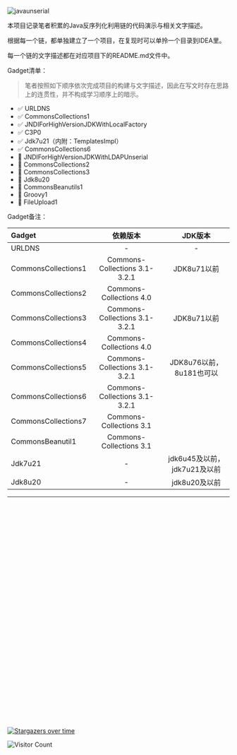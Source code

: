 ![javaunserial](https://socialify.git.ci/bigblackhat/javaunserial/image?description=1&font=Rokkitt&forks=1&issues=1&logo=https%3A%2F%2Fimg.icons8.com%2F%3Fsize%3D200%26id%3DQ1806VSS7U5R%26format%3Dpng%26color%3D000000&name=1&pattern=Floating%20Cogs&pulls=1&stargazers=1&theme=Dark)

本项目记录笔者积累的Java反序列化利用链的代码演示与相关文字描述。

根据每一个链，都单独建立了一个项目，在复现时可以单拎一个目录到IDEA里。

每一个链的文字描述都在对应项目下的README.md文件中。

Gadget清单：
> 笔者按照如下顺序依次完成项目的构建与文字描述，因此在写文时存在思路上的连贯性，并不构成学习顺序上的暗示。

* ✅ URLDNS
* ✅ CommonsCollections1
* ✅ JNDIForHighVersionJDKWithLocalFactory
* ✅ C3P0
* ✅ Jdk7u21（内附：TemplatesImpl）
* ✅ CommonsCollections6
* 🚩 JNDIForHighVersionJDKWithLDAPUnserial
* 🚩 CommonsCollections2
* 🚩 CommonsCollections3
* 🚩 Jdk8u20
* 🚩 CommonsBeanutils1
* 🚩 Groovy1
* 🚩 FileUpload1


Gadget备注：

|Gadget|依赖版本|JDK版本|
|:-|:-:|:-:|
|URLDNS|-|-|
|CommonsCollections1|Commons-Collections 3.1-3.2.1|JDK8u71以前|
|CommonsCollections2|Commons-Collections 4.0||
|CommonsCollections3|Commons-Collections 3.1-3.2.1|JDK8u71以前|
|CommonsCollections4|Commons-Collections 4.0||
|CommonsCollections5|Commons-Collections 3.1-3.2.1|JDK8u76以前，8u181也可以|
|CommonsCollections6|Commons-Collections 3.1-3.2.1||
|CommonsCollections7|Commons-Collections 3.1||
|CommonsBeanutil1|Commons-Collections 3.1||
|Jdk7u21|-|jdk6u45及以前，jdk7u21及以前|
|Jdk8u20|-|jdk8u20及以前|



---

<br>
<br>
<br>
<br>
<br>
<br>
<br>
<br>
<br>
<br>
<br>
<br>
<br>
<br>
<br>
<br>
<br>
<br>
<br>
<br>
<br>
<br>
<br>
<br>
<br>
<br>
<br>
<br>
<br>


[![Stargazers over time](https://starchart.cc/bigblackhat/JavaUnserial.svg?background=%23ffffff&axis=%235f2102&line=%23938eff)](https://starchart.cc/bigblackhat/JavaUnserial)

![Visitor Count](https://profile-counter.glitch.me/bigblackhat-JavaUnserial/count.svg)